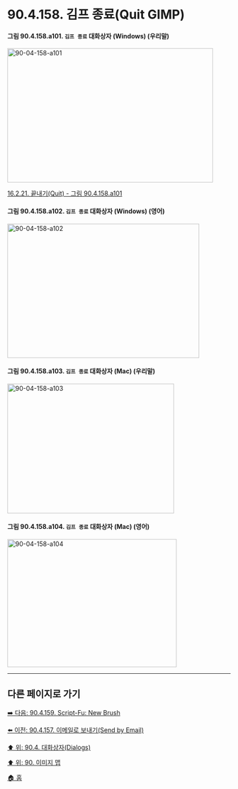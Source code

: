 # 90.4.158. 김프 종료(Quit GIMP)

<a id="90-04-158-a101"></a>

#### 그림 90.4.158.a101. `김프 종료` 대화상자 (Windows) (우리말)
<img width="464" height="302" alt="90-04-158-a101" src="https://github.com/user-attachments/assets/6d4b2b09-3f6b-48d6-a849-912d2e25f57f" />

[16.2.21. 끝내기(Quit) - 그림 90.4.158.a101](./16-02-21-00-quit.md#90-04-158-a101)

<a id="90-04-158-a102"></a>

#### 그림 90.4.158.a102. `김프 종료` 대화상자 (Windows) (영어)
<img width="433" height="302" alt="90-04-158-a102" src="https://github.com/user-attachments/assets/3bf81424-6884-4d36-bc34-0f0b7bce3fbc" />

<a id="90-04-158-a103"></a>

#### 그림 90.4.158.a103. `김프 종료` 대화상자 (Mac) (우리말)
<img width="376" height="292" alt="90-04-158-a103" src="https://github.com/user-attachments/assets/754099af-f951-4527-9527-50086c629e4b" />

<a id="90-04-158-a104"></a>

#### 그림 90.4.158.a104. `김프 종료` 대화상자 (Mac) (영어)
<img width="382" height="288" alt="90-04-158-a104" src="https://github.com/user-attachments/assets/40292ef8-6ef8-4a30-9b8b-0e0eda65211c" />

***

## 다른 페이지로 가기

[➡️ 다음: 90.4.159. Script-Fu: New Brush](./90-04-0159-script_fu_new_brush.md)

[⬅️ 이전: 90.4.157. 이메일로 보내기(Send by Email)](./90-04-0157-send_by_email.md)

[⬆️ 위: 90.4. 대화상자(Dialogs)](./90-04-0000-dialogs.md)

[⬆️ 위: 90. 이미지 맵](./90-00-image-map.md)

[🏠 홈](./00-home.md)